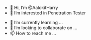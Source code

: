 - 👋 Hi, I’m @AalokitHarry
- 👀 I’m interested in Penetration Tester


<!---
AalokitHarry/AalokitHarry is a ✨ special ✨ repository because its `README.md` (this file) appears on your GitHub profile.
You can click the Preview link to take a look at your changes.
--->


- 🌱 I’m currently learning ...
- 💞️ I’m looking to collaborate on ...
- 📫 How to reach me ...
